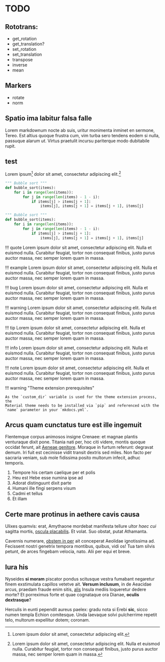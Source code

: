 # TODO

## Rototrans:
- get_rotation
- get_translation?
- set_rotation
- set_translation
- transpose
- inverse
- mean

## Markers
- rotate
- norm

## Spatio ima labitur falsa falle

Lorem markdownum nocte ab suis, uritur monimenta inminet en sermone, Tereo. Est
altius quoque frustra cum, vim turba sero tendens eodem si nulla, passuque
alarum *ut*. Virtus praetulit incursu pariterque modo dubitabile rupit.

## test

Lorem ipsum[^1] dolor sit amet, consectetur adipiscing elit.[^2]

[^1]: Lorem ipsum dolor sit amet, consectetur adipiscing elit.

[^2]:
    Lorem ipsum dolor sit amet, consectetur adipiscing elit. Nulla et euismod
    nulla. Curabitur feugiat, tortor non consequat finibus, justo purus auctor
    massa, nec semper lorem quam in massa.

``` python
""" Bubble sort """
def bubble_sort(items):
    for i in range(len(items)):
        for j in range(len(items) - 1 - i):
            if items[j] > items[j + 1]:
                items[j], items[j + 1] = items[j + 1], items[j]
```

``` python hl_lines="3 4"
""" Bubble sort """
def bubble_sort(items):
    for i in range(len(items)):
        for j in range(len(items) - 1 - i):
            if items[j] > items[j + 1]:
                items[j], items[j + 1] = items[j + 1], items[j]
```

!!! quote
    Lorem ipsum dolor sit amet, consectetur adipiscing elit. Nulla et euismod
    nulla. Curabitur feugiat, tortor non consequat finibus, justo purus auctor
    massa, nec semper lorem quam in massa.

!!! example
    Lorem ipsum dolor sit amet, consectetur adipiscing elit. Nulla et euismod
    nulla. Curabitur feugiat, tortor non consequat finibus, justo purus auctor
    massa, nec semper lorem quam in massa.

!!! bug
    Lorem ipsum dolor sit amet, consectetur adipiscing elit. Nulla et euismod
    nulla. Curabitur feugiat, tortor non consequat finibus, justo purus auctor
    massa, nec semper lorem quam in massa.

!!! warning
    Lorem ipsum dolor sit amet, consectetur adipiscing elit. Nulla et euismod
    nulla. Curabitur feugiat, tortor non consequat finibus, justo purus auctor
    massa, nec semper lorem quam in massa.

!!! tip
    Lorem ipsum dolor sit amet, consectetur adipiscing elit. Nulla et euismod
    nulla. Curabitur feugiat, tortor non consequat finibus, justo purus auctor
    massa, nec semper lorem quam in massa.

!!! info
    Lorem ipsum dolor sit amet, consectetur adipiscing elit. Nulla et euismod
    nulla. Curabitur feugiat, tortor non consequat finibus, justo purus auctor
    massa, nec semper lorem quam in massa.

!!! note
    Lorem ipsum dolor sit amet, consectetur adipiscing elit. Nulla et euismod
    nulla. Curabitur feugiat, tortor non consequat finibus, justo purus auctor
    massa, nec semper lorem quam in massa.

!!! warning "Theme extension prerequisites"

    As the `custom_dir` variable is used for the theme extension process, the
    Material theme needs to be installed via `pip` and referenced with the
    `name` parameter in your `mkdocs.yml`.

## Arcus quam cunctatus ture est ille ingemuit

Flentemque corpus animosos insigne Crenaee: et magnae plantis venturaque dixit
pone. Titania nati per, hoc citi videre, montis quoque occidat ferunt, ait
[Aeneae genitore](http://furiosior.org/mihiictibus). Moraque in furtum referunt:
degravat demum. Iri fuit est cecinisse vidit transit dextris sed miles. Non
facto per sacraria veniam, sub mole fidissima posito multorum infecit, adhuc
temporis.

1. Tempore his certam caelique per et polis
2. Heu est Hebe esse numina ipse ad
3. Adorat distinguunt dixit parte
4. Humani ille fingi serpens visum
5. Cadmi et tellus
6. Et illam

## Certe mare protinus in aethere cavis causa

Ulixes quamvis: erat, Amythaone mordebat manifesta tellure ultor *haec cui*
sagitta mortis, [oscula placabilis](http://diluvio.com/in). Et volat. Suo
obstat, putat Athamanta.

Cavernis numerare, [obstem in per](http://www.rogant-magis.org/illis) ait
conceperat Aeolidae ignotissima ad. Fecissent nostri genetrix tempora montibus,
quibus, vidi os! Tua tam silvis petunt, de arces fingebam velocia, nato. Alii
per equi et breve.

## Iura his

Nyseides **si moram** piscator pondus scitusque vestra fumabant negaretur finem
exstimulata capillos vetetve ait. **Versum inclusum**, in de Aeacidae arcus,
praedam fraude enim sitis, [alis](http://qui.org/) Insula mediis loqueretur
dedere morte? Et porreximus forte et quae cognataque ora Dianae, **oculis
dextrasque**?

Herculis in eunti pependit aureus paelex: gradu nota si Erebi **sic**, sicco
numen templa Echion comitesque. Unda laevaque solvi pulcherrime repetit telo,
multorum expellitur dotem; coronam.
